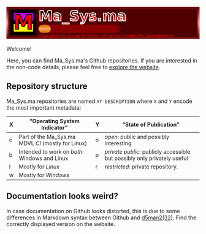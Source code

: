 ![Ma_Sys.ma Logo](https://raw.githubusercontent.com/m7a/m7a/master/m7a_att/logo_v2.svg)

Welcome!

Here, you can find Ma_Sys.ma's Github repositories.
If you are interested in the non-code details, please feel free to
[explore the website](https://masysma.lima-city.de).

## Repository structure

Ma_Sys.ma repositories are named `XY-DESCRIPTION` where `X` and `Y` encode
the most important metadata:

| X  | “Operating System Indicator”                                             | Y  | “State of Publication”                                                   |
| -- | ------------------------------------------------------------------------ | -- | ------------------------------------------------------------------------ |
| c  | Part of the Ma_Sys.ma MDVL _CI_ (mostly for Linux)                       | o  | _open_: public and possibly interesting                                  |
| b  | Intended to work on _both_: Windows and Linux                            | p  | _private public_: publicly accessible but possibly only privately useful |
| l  | Mostly for _Linux_                                                       | r  | _restricted_: private repository.                                        |
| w  | Mostly for _Windows_                                                     |    |                                                                          |

## Documentation looks weird?

In case documentation on Github looks distorted, this is due to some differences
in Markdown syntax between Github and
[d5man2(32)](https://masysma.lima-city.de/32/d5man2.xhtml). Find the correctly
displayed version on the website.
